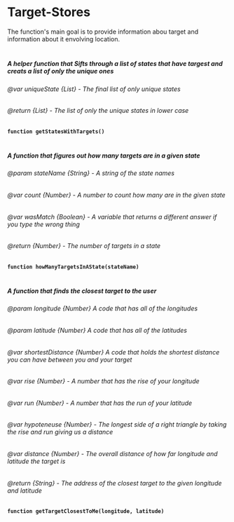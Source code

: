 # Target-Stores
The function's main goal is to provide information abou target and information about it envolving location.
#
#####  A helper function that Sifts through a list of states that have targest and creats a list of only the unique ones
###### @var uniqueState {List} - The final list of only unique states
###### @return {List} - The list of only the unique states in lower case
**`function getStatesWithTargets()`**
#
##### A function that figures out how many targets are in a given state
###### @param stateName {String} - A string of the state names
###### @var count {Number} - A number to count how many are in the given state
###### @var wasMatch {Boolean} - A variable that returns a different answer if you type the wrong thing
###### @return  {Number} - The number of targets in a state
**`function howManyTargetsInAState(stateName)`**
#
##### A function that finds the closest target to the user
###### @param longitude {Number} A code that has all of the longitudes
###### @param latitude {Number} A code that has all of the latitudes
###### @var shortestDistance {Number} A code that holds the shortest distance you can have between you and your target
###### @var rise {Number} - A number that has the rise of your longitude
###### @var run {Number} - A number that has the run of your latitude
###### @var hypoteneuse {Number} - The longest side of a right triangle by taking the rise and run giving us a distance
###### @var distance {Number} - The overall distance of how far longitude and latitude the target is
###### @return {String} - The address of the closest target to the given longitude and latitude
**`function getTargetClosestToMe(longitude, latitude)`**

